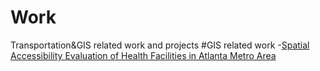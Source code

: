 # Work
Transportation&amp;GIS related work and projects
#GIS related work
-[Spatial Accessibility Evaluation of Health Facilities in Atlanta Metro Area](SpatialAnalysisAtl.md)
